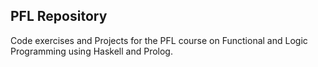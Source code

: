 ## **PFL Repository**

Code exercises and Projects for the PFL course on Functional and Logic Programming using Haskell and Prolog.